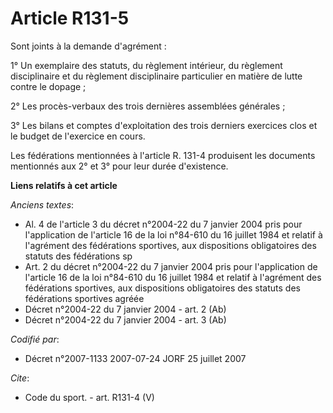 # Article R131-5

Sont joints à la demande d'agrément : 

1° Un exemplaire des statuts, du règlement intérieur, du règlement disciplinaire et du règlement disciplinaire particulier en
matière de lutte contre le dopage ; 

2° Les procès-verbaux des trois dernières assemblées générales ; 

3° Les bilans et comptes d'exploitation des trois derniers exercices clos et le budget de l'exercice en cours. 

Les fédérations mentionnées à l'article R. 131-4 produisent les documents mentionnés aux 2° et 3° pour leur durée
d'existence.

**Liens relatifs à cet article**

_Anciens textes_:

  - Al. 4 de l'article 3 du décret n°2004-22 du 7 janvier 2004 pris pour l'application de l'article 16 de la loi n°84-610 du 16 juillet 1984 et relatif à l'agrément des fédérations sportives, aux dispositions obligatoires des statuts des fédérations sp
  - Art. 2 du décret n°2004-22 du 7 janvier 2004 pris pour l'application de l'article 16 de la loi n°84-610 du 16 juillet 1984 et relatif à l'agrément des fédérations sportives, aux dispositions obligatoires des statuts des fédérations sportives agréée
  - Décret n°2004-22 du 7 janvier 2004 - art. 2 (Ab)
  - Décret n°2004-22 du 7 janvier 2004 - art. 3 (Ab)

_Codifié par_:

  - Décret n°2007-1133 2007-07-24 JORF 25 juillet 2007

_Cite_:

  - Code du sport. - art. R131-4 (V)
